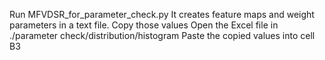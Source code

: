 
Run MFVDSR_for_parameter_check.py 
It creates feature maps and weight parameters in a text file. Copy those values
Open the Excel file in ./parameter check/distribution/histogram
Paste the copied values into cell B3